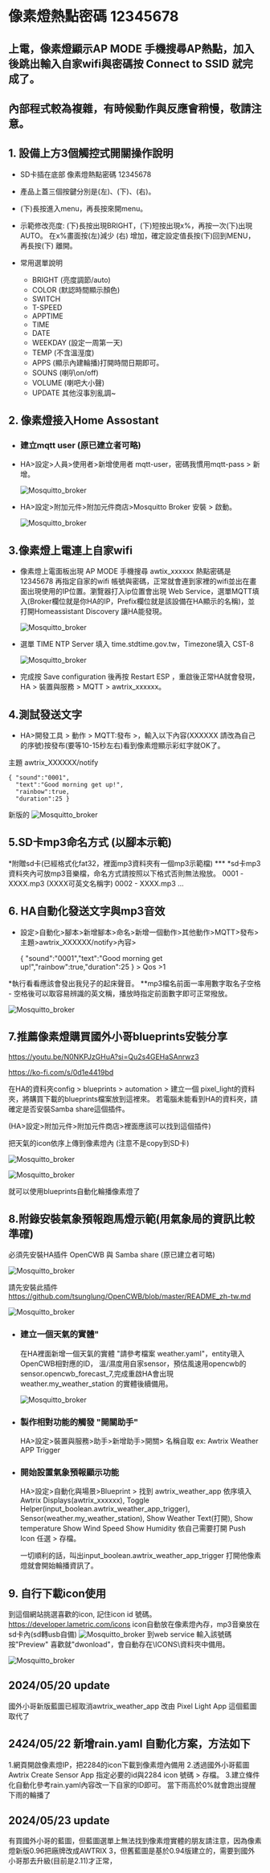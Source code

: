 
# 像素燈熱點密碼 12345678

## 上電，像素燈顯示AP MODE 手機搜尋AP熱點，加入後跳出輸入自家wifi與密碼按 Connect to SSID 就完成了。
## 內部程式較為複雜，有時候動作與反應會稍慢，敬請注意。

## 1. 設備上方3個觸控式開關操作說明
 * SD卡插在底部 像素燈熱點密碼 12345678
 * 產品上蓋三個按鍵分別是(左)、(下)、(右)。
 * (下)長按進入menu，再長按來開menu。
 * 示範修改亮度:
   (下)長按出現BRIGHT，(下)短按出現x%，再按一次(下)出現AUTO。 在x%畫面按(左)減少 (右) 增加，確定設定值長按(下)回到MENU，再長按(下) 離開。

 * 常用選單說明
      - BRIGHT (亮度調節/auto)
      - COLOR (默認時間顯示顏色)
      - SWITCH
      - T-SPEED
      - APPTIME
      - TIME
      - DATE
      - WEEKDAY (設定一周第一天)
      - TEMP (不含溫溼度)
      - APPS (顯示內建輪播)打開時間日期即可。
      - SOUNS (喇叭on/off)
      - VOLUME (喇吧大小聲)
      - UPDATE
        其他沒事別亂調~


## 2. 像素燈接入Home Assostant

* ### 建立mqtt user (原已建立者可略)

* HA>設定>人員>使用者>新增使用者 mqtt-user，密碼我慣用mqtt-pass > 新增。

   ![Mosquitto_broker](/Pixel_Light/image/mqtt-user.png)

* HA>設定>附加元件>附加元件商店>Mosquitto Broker 安裝 > 啟動。

   ![Mosquitto_broker](/Pixel_Light/image/Mosquitto_broker.png)

## 3.像素燈上電連上自家wifi

* 像素燈上電面板出現 AP MODE 手機搜尋 awtix_xxxxxx 熱點密碼是 12345678 再指定自家的wifi 帳號與密碼，正常就會連到家裡的wifi並出在畫面出現使用的IP位置。瀏覽器打入ip位置會出現 Web Service，選單MQTT填入(Broker欄位就是你HA的IP，Prefix欄位就是該設備在HA顯示的名稱)，並打開Homeassistant Discovery 讓HA能發現。

   ![Mosquitto_broker](/Pixel_Light/image/mqtt-login.png)

* 選單 TIME NTP Server 填入 time.stdtime.gov.tw，Timezone填入 CST-8

   ![Mosquitto_broker](/Pixel_Light/image/timezone_1.png)

* 完成按 Save configuration 後再按 Restart ESP ，重啟後正常HA就會發現，HA > 裝置與服務 > MQTT > awtrix_xxxxxx。

## 4.測試發送文字
 * HA>開發工具 > 動作 > MQTT:發布 >，輸入以下內容(XXXXXX 請改為自己的序號)按發布(要等10-15秒左右)看到像素燈顯示彩虹字就OK了。

 主題
 awtrix_XXXXXX/notify

    { "sound":"0001",
      "text":"Good morning get up!",
      "rainbow":true,
      "duration":25 }
新版的
 ![Mosquitto_broker](/Pixel_Light/image/112909.png)


## 5.SD卡mp3命名方式 (以腳本示範)

 *附贈sd卡(已經格式化fat32，裡面mp3資料夾有一個mp3示範檔) ***
 *sd卡mp3資料夾內可放mp3音樂檔，命名方式請按照以下格式否則無法撥放。
    0001 - XXXX.mp3 (XXXX可英文名稱字)
    0002 - XXXX.mp3
    ...
## 6. HA自動化發送文字與mp3音效
 * 設定>自動化>腳本>新增腳本>命名>新增一個動作>其他動作>MQTT>發布>主題>awtrix_XXXXXX/notify>內容>

   { "sound":"0001","text":"Good morning get up!","rainbow":true,"duration":25 } > Qos >1

 *執行看看應該會發出我兒子的起床聲音。 **mp3檔名前面一率用數字取名子空格 - 空格後可以取容易辨識的英文稱，播放時指定前面數字即可正常撥放。

   ![Mosquitto_broker](/Pixel_Light/image/213415.png)

## 7.推薦像素燈購買國外小哥blueprints安裝分享 

   https://youtu.be/N0NKPJzGHuA?si=Qu2s4GEHaSAnrwz3

   https://ko-fi.com/s/0d1e4419bd

  在HA的資料夾config > blueprints > automation > 建立一個 pixel_light的資料夾，將購買下載的blueprints檔案放到這裡來。 若電腦未能看到HA的資料夾，請確定是否安裝Samba share這個插件。
 
 (HA>設定>附加元件>附加元件商店>裡面應該可以找到這個插件)

 把天氣的icon依序上傳到像素燈內 (注意不是copy到SD卡)

 ![Mosquitto_broker](/Pixel_Light/image/215806.png)

 ![Mosquitto_broker](/Pixel_Light/image/220018.png)

 就可以使用blueprints自動化輪播像素燈了


## 8.附錄安裝氣象預報跑馬燈示範(用氣象局的資訊比較準確) 

 必須先安裝HA插件 OpenCWB 與 Samba share (原已建立者可略)

 ![Mosquitto_broker](/Pixel_Light/image/cwba.png)


 請先安裝此插件 https://github.com/tsunglung/OpenCWB/blob/master/README_zh-tw.md 

 ![Mosquitto_broker](/Pixel_Light/image/samba.png)


* ### 建立一個天氣的實體"
    在HA裡面新增一個天氣的實體 "請參考檔案 weather.yaml"，entity瑱入OpenCWB相對應的ID， 溫/濕度用自家sensor，預估風速用opencwb的sensor.opencwb_forecast_7,完成重啟HA會出現 weather.my_weather_station 的實體後續備用。

    ![Mosquitto_broker](/Pixel_Light/image/weather.png)

* ### 製作相對功能的觸發 "開關助手"

    HA>設定>裝置與服務>助手>新增助手>開關> 名稱自取 ex: Awtrix Weather APP Trigger

* ### 開始設置氣象預報顯示功能

    HA>設定>自動化與場景>Blueprint > 找到 awtrix_weather_app 依序填入Awtrix Displays(awtrix_xxxxxx), Toggle Helper(input_boolean.awtrix_weather_app_trigger), Sensor(weather.my_weather_station), Show Weather Text(打開), Show temperature Show Wind Speed Show Humidity 依自己需要打開 Push Icon 任選 > 存檔。

    一切順利的話，叫出input_boolean.awtrix_weather_app_trigger 打開他像素燈就會開始輪播資訊了。


## 9. 自行下載icon使用
 到這個網站挑選喜歡的icon, 記住icon id 號碼。
 https://developer.lametric.com/icons
 icon自動放在像素燈內存，mp3音樂放在sd卡內(sd轉usb自備)
 ![Mosquitto_broker](/Pixel_Light/image/webicon.png)
 到web service 輸入該號碼按"Preview" 喜歡就"dwonload"，會自動存在\ICONS\資料夾中備用。

 ![Mosquitto_broker](/Pixel_Light/image/downmloadicon.png)




## 2024/05/20 update

 國外小哥新版藍圖已經取消awtrix_weather_app 改由 Pixel Light App 這個藍圖取代了

## 2424/05/22 新增rain.yaml 自動化方案，方法如下

 1.網頁開啟像素燈IP，把2284的icon下載到像素燈內備用
 2.透過國外小哥藍圖 Awtrix Create Sensor App 指定必要的id與2284 icon 號碼 > 存檔。
 3.建立條件化自動化參考rain.yaml內容改一下自家的ID即可。 當下雨高於0%就會跑出提醒下雨的輪播了


## 2024/05/23 update

 有買國外小哥的藍圖，但藍圖選單上無法找到像素燈實體的朋友請注意，因為像素燈新版0.96把廠牌改成AWTRIX 3，但舊藍圖是基於0.94版建立的，需要到國外小哥那去升級(目前是2.11)才正常，
